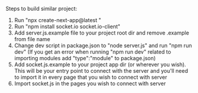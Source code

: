 Steps to build similar project:

1. Run "npx create-next-app@latest <project-name>"
2. Run "npm install socket.io socket.io-client"
3. Add server.js.example file to your project root dir and remove .example from file name
4. Change dev script in package.json to "node server.js" and run "npm run dev" (If you get an error when running "npm run dev" related to importing modules add "type":"module" to package.json)
5. Add socket.js.example to your project app dir (or wherever you wish). This will be your entry point to connect with the server and you'll need to import it in every page that you wish to connect with server
6. Import socket.js in the pages you wish to connect with server
